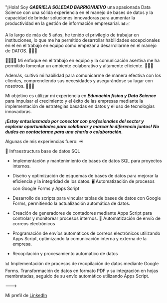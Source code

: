 "¡Hola! Soy **_GABRIELA SOLEDAD BARRIONUEVO_** una apasionada  Data Science con una sólida experiencia en el manejo de bases de datos y la capacidad de brindar soluciones innovadoras para aumentar la productividad en la gestión de información empresarial. 📊📈

A lo largo de más de 5 años, he tenido el privilegio de trabajar en instituciones, lo que me ha permitido desarrollar habilidades excepcionales en el en el trabajo en equipo como empezar a desarrollarme en el manejo de DATOS.  🏋🏻‍♀️

👨‍👩‍👧‍👦 Mi enfoque en el trabajo en equipo y la comunicación asertiva me ha permitido fomentar un ambiente colaborativo y altamente eficiente. 🧏🏻‍♀️

Además, cultivó mi habilidad para comunicarme de manera efectiva con los clientes, comprendiendo sus necesidades y asegurándose su lugar con nosotros. 🧍🏻‍♀️

Mi objetivo es utilizar mi experiencia en **_Educación fisica y Data Science_**  para impulsar el crecimiento y el éxito de las empresas mediante la implementación de estrategias basadas en datos y el uso de tecnologías innovadoras.

**_¡Estoy entusiasmado por conectar con profesionales del sector y explorar oportunidades para colaborar y marcar la diferencia juntos! No dudes en contactarme para una charla o colaboración._**

Algunas de mis experiencias fuero: ☀️

🏢 Infraestructura base de datos SQL

- Implementación y mantenimiento de bases de datos SQL para proyectos internos.
- Diseño y optimización de esquemas de bases de datos para mejorar la eficiencia y la integridad de los datos.
🖥️ Automatización de procesos con Google Forms y Apps Script

- Desarrollo de scripts para vincular tablas de bases de datos con Google Forms, permitiendo la actualización automática de datos.
- Creación de generadores de contadores mediante Apps Script para controlar y monitorear procesos internos.
📨 Automatización de envío de correos electrónicos

- Programación de envíos automáticos de correos electrónicos utilizando Apps Script, optimizando la comunicación interna y externa de la empresa.
- Recopilación y procesamiento automático de datos

📊 Implementación de procesos de recopilación de datos mediante Google Forms.
Transformación de datos en formato PDF y su integración en hojas membretadas, seguido de su envío automático utilizando Apps Script.

--->

Mi prefil de [LinkedIn](https://www.linkedin.com/in/gabriela-soledad-barrionuevo-a57449249)

